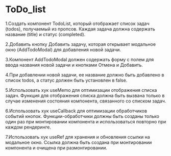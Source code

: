 # ToDo_list

1.Создать компонент TodoList, который отображает список задач (todos), получаемый из пропсов. Каждая задача должна содержать название (title) и статус (completed).

2.Добавить кнопку Добавить задачу, которая открывает модальное окно (AddTodoModal) для добавления новой задачи.

3.Компонент AddTodoModal должен содержать форму с полем для ввода названия новой задачи и кнопками Отмена и Добавить.

4.При добавлении новой задачи, ее название должно быть добавлено в список todos, а статус должен быть установлен в false.

5.Использовать хук useMemo для оптимизации отображения списка задач. Функция для отображения списка должна быть вызвана только в случае изменения состояния компонента, связанного со списком задач.

6.Использовать хук useCallback для оптимизации обработчиков событий кнопок. Функции-обработчики должны быть созданы только один раз при монтировании компонента и использоваться повторно при каждом рендеринге.

7.Использовать хук useRef для хранения и обновления ссылки на модальное окно. Ссылка должна быть создана при монтировании компонента и очищена при размонтировании.
